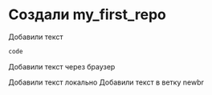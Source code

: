 ﻿# Создали my_first_repo
Добавили текст 
```sh
code
```

Добавили текст через браузер

Добавили текст локально
 Добавили текст в ветку newbr